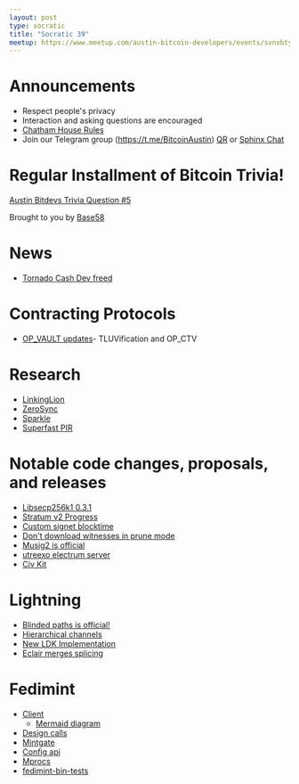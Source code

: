 ```yaml
---
layout: post
type: socratic
title: "Socratic 39"
meetup: https://www.meetup.com/austin-bitcoin-developers/events/svnvbtyfcgbbc/
---
```


# Announcements

- Respect people's privacy
- Interaction and asking questions are encouraged
- [Chatham House Rules](https://www.chathamhouse.org/about-us/chatham-house-rule)
- Join our Telegram group (https://t.me/BitcoinAustin) [QR](../assets/imgs/telegram-group.svg) or [Sphinx Chat](https://tribes.sphinx.chat/t/austintexasbitcoiners)

# Regular Installment of Bitcoin Trivia!
[Austin Bitdevs Trivia Question #5](https://twitter.com/base58btc/status/1649178374127091713?s=46&t=WMmqJ4MdyeBHjVDNEbJ-rg)

Brought to you by [Base58](https://www.base58.info/)

# News

- [Tornado Cash Dev freed](https://www.nobsbitcoin.com/tornado-cash-developer-freed/)

# Contracting Protocols

- [OP_VAULT updates](https://twitter.com/jamesob/status/1639019107432513537)- TLUVification and OP_CTV

# Research

- [LinkingLion](https://b10c.me/observations/06-linkinglion/)
- [ZeroSync](https://bitcoinmagazine.com/technical/zerosync-reduces-bitcoin-node-validation)
- [Sparkle](https://eprint.iacr.org/2023/445)
- [Superfast PIR](https://twitter.com/BobMcElrath/status/1641106981816606723)

# Notable code changes, proposals, and releases

- [Libsecp256k1 0.3.1](https://github.com/bitcoin-core/secp256k1/blob/master/CHANGELOG.md)
- [Stratum v2 Progress](https://stratumprotocol.org/blog/stratumv2-jn-announcement/)
- [Custom signet blocktime](https://github.com/bitcoin/bitcoin/pull/27446)
- [Don't download witnesses in prune mode](https://github.com/bitcoin/bitcoin/pull/27050)
- [Musig2 is official](https://twitter.com/real_or_random/status/1640337134199640065)
- [utreexo electrum server](https://twitter.com/Erik17192799/status/1640831466085990400)
- [Civ Kit](https://raw.githubusercontent.com/civkit/paper/main/civ_kit_paper.pdf)

# Lightning

- [Blinded paths is official!](https://twitter.com/realtbast/status/1640606307924291585)
- [Hierarchical channels](https://lists.linuxfoundation.org/pipermail/lightning-dev/2023-March/003886.html)
- [New LDK Implementation](https://github.com/kuutamolabs/lightning-knd)
- [Eclair merges splicing](https://github.com/ACINQ/eclair/pull/2584)

# Fedimint

- [Client](https://github.com/fedimint/fedimint/pull/2109)
    - [Mermaid diagram](https://mermaid.live/edit#pako:eNp9kE9rwzAMxb-K0K7JsRcfBmVlp0GhPS47KLbSaHXs4D_ZSul3n5ekYzCYL35Y_j096YraG0aFp0BjDy-HxkE52lKMO-5gkpAyWejEWvXQdV0VU_Bnrg3FnkKgi4INbBq3cE-BKbGBugbtXSJx4k6QPiHwO-ul8gjb1oei_yD0QZLA5zTm-dJ-4BnYL_q1wVXBgTXLVDzwTSm1plwMY26XYbaz3Uostf2PKUxkxUBrxRmIcnKUcuAIc79j1prZ3CP-osT9xz2T2DvEbhVY4cBhIDFlzdfvtwZTzyUSqiINhXODjbuVf5STP16cRpVC5grzaMpudkJloAFVRzby7QsPXZE9)
- [Design calls](https://github.com/BitcoinDesign/Meta/issues/515)
- [Mintgate](https://github.com/fedimint/fedimint/pull/1454)
- [Config api](https://github.com/fedimint/fedimint/pull/2044)
- [Mprocs](https://github.com/fedimint/fedimint/pull/2165)
- [fedimint-bin-tests](https://github.com/fedimint/fedimint/pull/1910)
